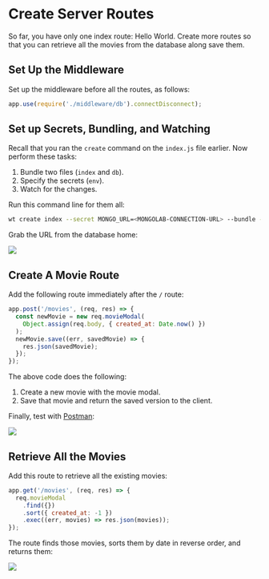 # Create Server Routes

So far, you have only one index route: Hello World. Create more routes so that you can retrieve all the movies from the database along save them.

## Set Up the Middleware
Set up the middleware before all the routes, as follows:

```js
app.use(require('./middleware/db').connectDisconnect);
```

## Set up Secrets, Bundling, and Watching

Recall that you ran the `create` command on the `index.js` file earlier. Now perform these tasks:

1. Bundle two files (`index` and `db`).
2. Specify the secrets (`env`).
3. Watch for the changes.

Run this command line for them all:

```bash
wt create index --secret MONGO_URL=<MONGOLAB-CONNECTION-URL> --bundle --watch
```

Grab the URL from the database home:


![](https://d2mxuefqeaa7sj.cloudfront.net/s_C4E0BB4A3CA481FA22D9AA6239D953F2B1D94D00408DB28F7AB567E3C6C4DB1A_1521568483599_Screen+Shot+2018-03-20+at+6.53.29+PM.png)

## Create A Movie Route

Add the following route immediately after the `/` route:

```js
app.post('/movies', (req, res) => {
  const newMovie = new req.movieModal(
    Object.assign(req.body, { created_at: Date.now() })
  );
  newMovie.save((err, savedMovie) => {
    res.json(savedMovie);
  });
});
```

The above code does the following:

1. Create a new movie with the movie modal.
2. Save that movie and return the saved version to the client.

Finally, test with [Postman](https://www.getpostman.com):


![](https://d2mxuefqeaa7sj.cloudfront.net/s_C4E0BB4A3CA481FA22D9AA6239D953F2B1D94D00408DB28F7AB567E3C6C4DB1A_1521567767849_Screen+Shot+2018-03-20+at+6.42.29+PM.png)

## Retrieve All the Movies

Add this route to retrieve all the existing movies:

```js
app.get('/movies', (req, res) => {
  req.movieModal
    .find({})
    .sort({ created_at: -1 })
    .exec((err, movies) => res.json(movies));
});
```

The route finds those movies, sorts them by date in reverse order, and returns them:

![](https://d2mxuefqeaa7sj.cloudfront.net/s_C4E0BB4A3CA481FA22D9AA6239D953F2B1D94D00408DB28F7AB567E3C6C4DB1A_1521568015585_Screen+Shot+2018-03-20+at+6.46.48+PM.png)